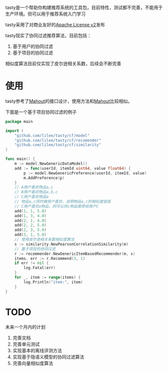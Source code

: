 tasty是一个帮助你构建推荐系统的工具包，目前特性，测试都不完善，不能用于生产环境。但可以用于推荐系统入门学习

tasty采用了对商业友好的[Apache License v2](/LICENSE)发布

tasty现实了协同过滤推荐算法，目前包括：

1. 基于用户的协同过滤
2. 基于项目的协同过滤

相似度算法目前仅实现了皮尔逊相关系数，后续会不断完善

# 使用

tasty参考了[Mahout](http://mahout.apache.org)的接口设计，使用方法和[Mahout](http://mahout.apache.org)比较相似。

下面是一个基于项目协同过滤的例子

```go
package main

import (
    "github.com/lilee/tasty/cf/model"
    "github.com/lilee/tasty/cf/recomender"
    "github.com/lilee/tasty/cf/similarity"
)

func main() {
    m := model.NewGenericDataModel()
    add := func(userId, itemId uint64, value float64) {
        p := model.NewGenericPreference(userId, itemId, value)
        m.AddPreference(p)
    }
    // A用户喜欢物品a,c
    // B用户喜欢物品a,b,c
    // C用户喜欢物品a
    // 物品a,c同时被用户喜欢，说明物品a,c的相似度很高
    // C用户喜欢a物品，则可以将c物品推荐给用户C
    add(1, 1, 5.0)
    add(1, 3, 4.0)
    add(2, 1, 4.0)
    add(2, 2, 5.0)
    add(2, 3, 5.0)
    add(3, 1, 5.0)
    // 使用皮尔逊相关系数相似度算法
    s := similarity.NewPearsonCorrelationSimilarity(m)
    // 基于项目的协同过滤
    r := recommender.NewGenericItemBasedRecommender(m, s)
    items, err := r.Recommend(3, 1)
    if err != nil {
        log.Fatal(err)
    }
    for _, item := range(items) {
        log.Println("item:", item)
    }
}
```

# TODO

未来一个月内的计划

1. 完善文档
2. 完善单元测试
3. 实现基本的离线评测方法
3. 实现基于隐语义模型的协同过滤算法
4. 完善向量相似度算法
